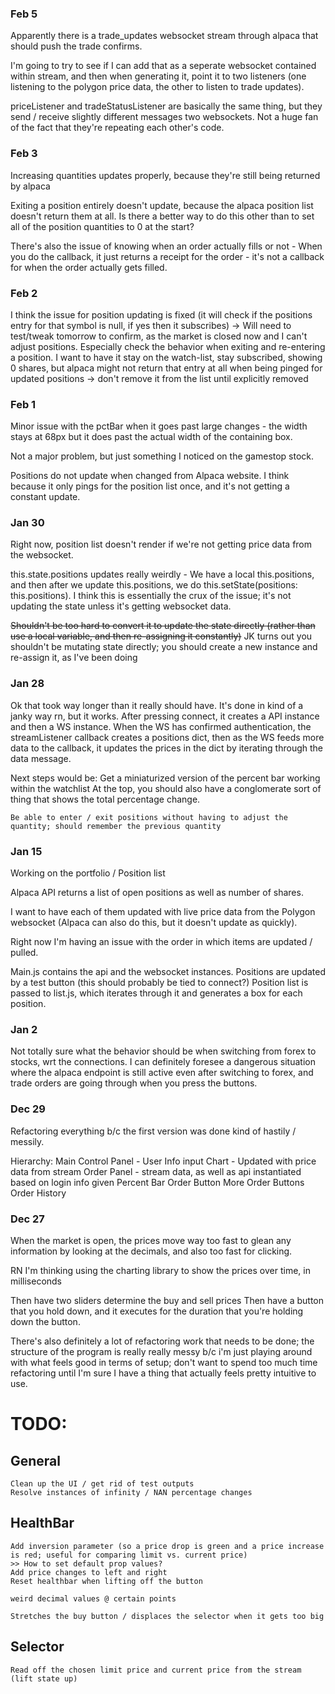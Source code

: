 ### Feb 5
Apparently there is a trade_updates websocket stream through alpaca that should push the trade confirms.

I'm going to try to see if I can add that as a seperate websocket contained within stream, and then when generating it, point it to two listeners (one listening to the polygon price data, the other to listen to trade updates).


priceListener and tradeStatusListener are basically the same thing, but they send / receive slightly different messages two websockets. Not a huge fan of the fact that they're repeating each other's code.

### Feb 3
Increasing quantities updates properly, because they're still being returned by alpaca

Exiting a position entirely doesn't update, because the alpaca position list doesn't return them at all. Is there a better way to do this other than to set all of the position quantities to 0 at the start?

There's also the issue of knowing when an order actually fills or not - When you do the callback, it just returns a receipt for the order - it's not a callback for when the order actually gets filled.



### Feb 2
I think the issue for position updating is fixed (it will check if the positions entry for that symbol is null, if yes then it subscribes)
    -> Will need to test/tweak tomorrow to confirm, as the market is closed now and I can't adjust positions. Especially check the behavior when exiting and re-entering a position. I want to have it stay on the watch-list, stay subscribed, showing 0 shares, but alpaca might not return that entry at all when being pinged for updated positions
    -> don't remove it from the list until explicitly removed

### Feb 1
Minor issue with the pctBar when it goes past large changes - the width stays at 68px but it does past the actual width of the containing box.

Not a major problem, but just something I noticed on the gamestop stock.

Positions do not update when changed from Alpaca website. I think because it only pings for the position list once, and it's not getting a constant update.

### Jan 30
Right now, position list doesn't render if we're not getting price data from the websocket.

this.state.positions updates really weirdly - We have a local this.positions, and then after we update this.positions, we do this.setState(positions: this.positions). I think this is essentially the crux of the issue; it's not updating the state unless it's getting websocket data.

~~Shouldn't be too hard to convert it to update the state directly (rather than use a local variable, and then re-assigning it constantly)~~
JK turns out you shouldn't be mutating state directly; you should create a new instance and re-assign it, as I've been doing


### Jan 28
Ok that took way longer than it really should have. It's done in kind of a janky way rn, but it works. After pressing connect, it creates a API instance and then a WS instance. When the WS has confirmed authentication, the streamListener callback creates a positions dict, then as the WS feeds more data to the callback, it updates the prices in the dict by iterating through the data message.

Next steps would be:
    Get a miniaturized version of the percent bar working within the watchlist
    At the top, you should also have a conglomerate sort of thing that shows the total percentage change.

    Be able to enter / exit positions without having to adjust the quantity; should remember the previous quantity

### Jan 15
Working on the portfolio / Position list

Alpaca API returns a list of open positions as well as number of shares.

I want to have each of them updated with live price data from the Polygon websocket (Alpaca can also do this, but it doesn't update as quickly).

Right now I'm having an issue with the order in which items are updated / pulled.

Main.js contains the api and the websocket instances.
Positions are updated by a test button (this should probably be tied to connect?)
Position list is passed to list.js, which iterates through it and generates a box for each position.



### Jan 2
Not totally sure what the behavior should be when switching from forex to stocks, wrt the connections.
I can definitely foresee a dangerous situation where the alpaca endpoint is still active even after switching to forex, and trade orders are going through when you press the buttons.

### Dec 29

Refactoring everything b/c the first version was done kind of hastily / messily.

Hierarchy:
    Main
        Control Panel - User Info input
        Chart - Updated with price data from stream
        Order Panel - stream data, as well as api instantiated based on login info given
            Percent Bar
            Order Button
            More Order Buttons
            Order History




### Dec 27
When the market is open, the prices move way too fast to glean any information by looking at the decimals, and also too fast for clicking.

RN I'm thinking using the charting library to show the prices over time, in milliseconds

Then have two sliders determine the buy and sell prices
Then have a button that you hold down, and it executes for the duration that you're holding down the button.

There's also definitely a lot of refactoring work that needs to be done; the structure of the program is really really messy b/c i'm just playing around with what feels good in terms of setup; don't want to spend too much time refactoring until I'm sure I have a thing that actually feels pretty intuitive to use.

# TODO:

## General
    Clean up the UI / get rid of test outputs
    Resolve instances of infinity / NAN percentage changes

## HealthBar
    Add inversion parameter (so a price drop is green and a price increase is red; useful for comparing limit vs. current price)
    >> How to set default prop values?
    Add price changes to left and right
    Reset healthbar when lifting off the button

    weird decimal values @ certain points
    
    Stretches the buy button / displaces the selector when it gets too big

## Selector
    Read off the chosen limit price and current price from the stream (lift state up)